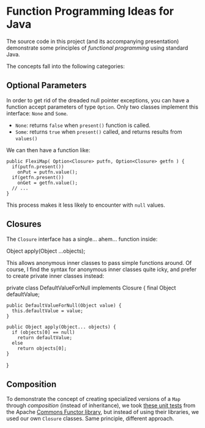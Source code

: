 Function Programming Ideas for Java
===================================

The source code in this project (and its accompanying presentation)
demonstrate some principles of *functional programming* using standard
Java.

The concepts fall into the following categories:

Optional Parameters
-------------------

In order to get rid of the dreaded null pointer exceptions, you can
have a function accept parameters of type `Option`. Only two classes
implement this interface: `None` and `Some`.

 * `None`: returns `false` when `present()` function is called.
 * `Some`: returns `true` when `present()` called, and returns results from `values()`

 We can then have a function like:
 
    public FlexiMap( Option<Closure> putfn, Option<Closure> getfn ) {
      if(putfn.present())
        onPut = putfn.value();
      if(getfn.present())
        onGet = getfn.value();
      // ...
    }

This process makes it less likely to encounter with `null` values.


Closures
--------

The `Closure` interface has a single... ahem... function inside:

  Object apply(Object ...objects);

This allows anonymous inner classes to pass simple functions around.
Of course, I find the syntax for anonymous inner classes quite icky,
and prefer to create private inner classes instead:

  private class DefaultValueForNull implements Closure {
	  final Object defaultValue;
    	
    public DefaultValueForNull(Object value) {
      this.defaultValue = value;
    }
    	
    public Object apply(Object... objects) {
      if (objects[0] == null)
        return defaultValue;
      else
        return objects[0];
    }
  }


Composition
-----------

To demonstrate the concept of creating specialized versions of a `Map` through
*composition* (instead of inheritance), we took [these unit tests][1] from
the Apache [Commons Functor library][2], but instead of using their libraries,
we used our own `Closure` classes. Same principle, different approach.

  [1]: http://svn.apache.org/repos/asf/commons/proper/functor/trunk/src/test/java/org/apache/commons/functor/example/FlexiMapExample.java
  [2]: http://commons.apache.org/functor/index.html
